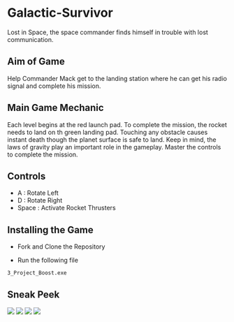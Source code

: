 # Galactic-Survivor
 
Lost in Space, the space commander finds himself in trouble with lost communication.

## Aim of Game

Help Commander Mack get to the landing station where he can get his radio signal and complete his mission.

## Main Game Mechanic

Each level begins at the red launch pad. To complete the mission, the rocket needs to land on th green landing pad. Touching any obstacle causes instant death though the planet surface is safe to land. Keep in mind, the laws of gravity play an important role in the gameplay. Master the controls to complete the mission.

## Controls

* A : Rotate Left
* D : Rotate Right
* Space : Activate Rocket Thrusters

## Installing the Game

* Fork and Clone the Repository

* Run the following file
```
3_Project_Boost.exe
```

## Sneak Peek


![](https://omisha99.github.io/Galactic-Survivor/Gallery/1.JPG) 
![](https://omisha99.github.io/Galactic-Survivor/Gallery/2.JPG) 
![](https://omisha99.github.io/Galactic-Survivor/Gallery/3.png) 
![](https://omisha99.github.io/Galactic-Survivor/Gallery/4.PNG)
